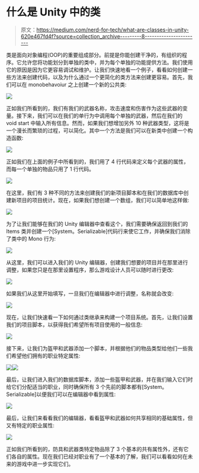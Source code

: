 # 什么是 Unity 中的类

> 原文：<https://medium.com/nerd-for-tech/what-are-classes-in-unity-620e467fd4f?source=collection_archive---------8----------------------->

类是面向对象编程(OOP)的重要组成部分。前提是你能创建干净的，有组织的程序。它允许您将功能划分到单独的类中，并为每个单独的功能提供方法。我们使用它的原因是因为它更容易调试和维护。让我们快速地看一个例子，看看如何创建一些方法来创建代码，以及为什么通过一个更简化的类方法来创建更容易。首先，我们可以在 monobehavoiur 之上创建一个新的公共类:

![](img/28f8c32882d221e6f128a49096bbda1e.png)

正如我们所看到的，我们有我们的武器名称，攻击速度和伤害作为这些武器的变量。接下来，我们可以在我们的单行为中调用每个单独的武器，然后在我们的 void start 中输入所有信息。然而，如果我们想增加另外 10 种武器类型，这将是一个漫长而繁琐的过程，可以简化。其中一个方法是我们可以在新类中创建一个构造函数:

![](img/b1261d369650a9d010087ffefadc7bc6.png)

正如我们在上面的例子中所看到的，我们用了 4 行代码来定义每个武器的属性，而每一个单独的物品只用了 1 行代码。

![](img/1a44735952d374159ad2903345cd69dd.png)

在这里，我们有 3 种不同的方法来创建我们的新项目脚本和在我们的数据库中创建新项目的项目统计。现在，如果我们想创建一个数组，我们可以简单地这样做:

![](img/fa5729d0fd585f46211f2259b7220bef.png)

为了让我们能够在我们的 Unity 编辑器中查看这个，我们需要确保返回到我们的 Items 类并创建一个[System。Serializable]代码行来使它工作，并确保我们消除了类中的 Mono 行为:

![](img/523e3a278834381c2919e9ee24b44459.png)

从这里，我们可以进入我们的 Unity 编辑器，创建我们想要的项目并在那里进行调整，如果您只是在那里设置程序，那么游戏设计人员可以随时进行更改:

![](img/20a1923442e9c7717ce9efdb3e7bd6e5.png)

如果我们从这里开始填写，一旦我们在编辑器中进行调整，名称就会改变:

![](img/5e8887270126e2a2cc430cb8a86cbfea.png)

现在，让我们快速看一下如何通过类继承来构建一个项目系统。首先，让我们设置我们的项目脚本，以获得我们希望所有项目使用的一般信息:

![](img/51c77fe625c08981c384b5a1bddc0249.png)

接下来，让我们为盔甲和武器添加一个脚本，并根据他们的物品类型给他们一些我们希望他们拥有的职业特定属性:

![](img/b22460c297d6afd6c065e1e0065a70e0.png)![](img/03f4e41f75d344a3ca01e86766622193.png)

最后，让我们进入我们的数据库脚本，添加一些盔甲和武器，并在我们输入它们时给它们分配适当的职业，同时确保所有 3 个先前的脚本都有[System。Serializable]以便我们可以在编辑器中看到属性:

![](img/9c079716279bdd21119c7b4d370308c1.png)

最后，让我们来看看我们的编辑器，看看盔甲和武器如何共享相同的基础属性，但又有特定的职业属性:

![](img/8b8f6868f43a606274e7b065159d3d33.png)

正如我们所看到的，防具和武器类特定物品除了 3 个基本的共有属性外，还有它们各自的属性。现在我们已经对职业有了一个基本的了解，我们可以看看如何在未来的游戏中进一步实现它们。